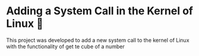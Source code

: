 # Adding a System Call in the Kernel of Linux 🐧
This project was developed to add a new system call to the kernel of Linux with the functionality of get te cube of a number


